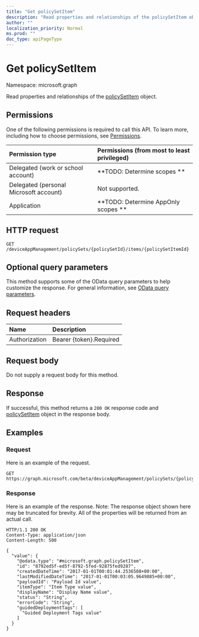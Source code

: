 ```yaml
---
title: "Get policySetItem"
description: "Read properties and relationships of the policySetItem object."
author: ""
localization_priority: Normal
ms.prod: ""
doc_type: apiPageType
---
```


# Get policySetItem

Namespace: microsoft.graph

Read properties and relationships of the [policySetItem](../resources/policysetitem.md) object.

## Permissions
One of the following permissions is required to call this API. To learn more, including how to choose permissions, see [Permissions](/concepts/permissions-reference.md).

|Permission type|Permissions (from most to least privileged)|
|:---|:---|
|Delegated (work or school account)|**TODO: Determine scopes **|
|Delegated (personal Microsoft account)|Not supported.|
|Application|**TODO: Determine AppOnly scopes **|

## HTTP request
<!-- {
  "blockType": "ignored"
}
-->
``` http
GET /deviceAppManagement/policySets/{policySetId}/items/{policySetItemId}
```

## Optional query parameters
This method supports some of the OData query parameters to help customize the response. For general information, see [OData query parameters](/graph/query-parameters).

## Request headers
|Name|Description|
|:---|:---|
|Authorization|Bearer {token}.Required|

## Request body
Do not supply a request body for this method.

## Response
If successful, this method returns a `200 OK` response code and [policySetItem](../resources/policysetitem.md) object in the response body.

## Examples

### Request
Here is an example of the request.
<!-- {
  "blockType": "request",
  "name": "get_policysetitem"
}
-->
``` http
GET https://graph.microsoft.com/beta/deviceAppManagement/policySets/{policySetId}/items/{policySetItemId}
```

### Response
Here is an example of the response. Note: The response object shown here may be truncated for brevity. All of the properties will be returned from an actual call.
<!-- {
  "blockType": "response",
  "truncated": true,
  "@odata.type": "microsoft.graph.policySetItem"
}
-->
``` http
HTTP/1.1 200 OK
Content-Type: application/json
Content-Length: 500

{
  "value": {
    "@odata.type": "#microsoft.graph.policySetItem",
    "id": "8792ed5f-ed5f-8792-5fed-92875fed9287",
    "createdDateTime": "2017-01-01T00:01:44.2536508+00:00",
    "lastModifiedDateTime": "2017-01-01T00:03:05.9649885+00:00",
    "payloadId": "Payload Id value",
    "itemType": "Item Type value",
    "displayName": "Display Name value",
    "status": "String",
    "errorCode": "String",
    "guidedDeploymentTags": [
      "Guided Deployment Tags value"
    ]
  }
}
```

